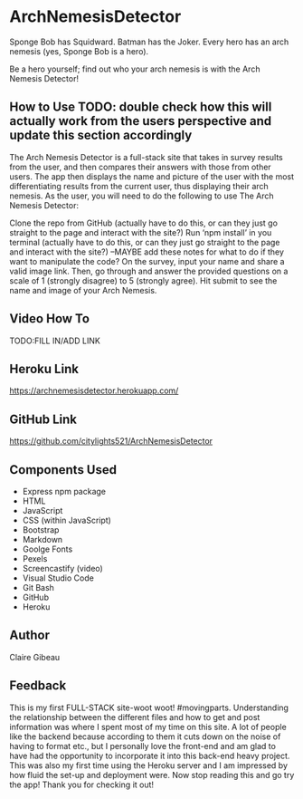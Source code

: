 # ArchNemesisDetector
Sponge Bob has Squidward. Batman has the Joker. Every hero has an arch nemesis (yes, Sponge Bob is a hero). 

Be a hero yourself; find out who your arch nemesis is with the Arch Nemesis Detector!

## How to Use TODO: double check how this will actually work from the users perspective and update this section accordingly
The Arch Nemesis Detector is a full-stack site that takes in survey results from the user, and then compares their answers with those from other users. The app then displays the name and picture of the user with the most differentiating results from the current user, thus displaying their arch nemesis. As the user, you will need to do the following to use The Arch Nemesis Detector:

Clone the repo from GitHub (actually have to do this, or can they just go straight to the page and interact with the site?)
Run ‘npm install’ in you terminal (actually have to do this, or can they just go straight to the page and interact with the site?) –MAYBE add these notes for what to do if they want to manipulate the code?
On the survey, input your name and share a valid image link. Then, go through and answer the provided questions on a scale of 1 (strongly disagree) to 5 (strongly agree). Hit submit to see the name and image of your Arch Nemesis. 

## Video How To 
TODO:FILL IN/ADD LINK

## Heroku Link
https://archnemesisdetector.herokuapp.com/

## GitHub Link
https://github.com/citylights521/ArchNemesisDetector

## Components Used 
* Express npm package
* HTML
* JavaScript
* CSS (within JavaScript)
* Bootstrap
* Markdown
* Goolge Fonts 
* Pexels
* Screencastify (video)
* Visual Studio Code
* Git Bash
* GitHub
* Heroku

## Author
Claire Gibeau

## Feedback
This is my first FULL-STACK site-woot woot! #movingparts. Understanding the relationship between the different files and how to get and post information was where I spent most of my time on this site. A lot of people like the backend because according to them it cuts down on the noise of having to format etc., but I personally love the front-end and am glad to have had the opportunity to incorporate it into this back-end heavy project. This was also my first time using the Heroku server and I am impressed by how fluid the set-up and deployment were. Now stop reading this and go try the app! Thank you for checking it out!

